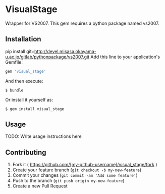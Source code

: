 # VisualStage

Wrapper for VS2007. This gem requires a python package named vs2007.

## Installation
pip install git+http://devel.misasa.okayama-u.ac.jp/gitlab/pythonpackage/vs2007.git
Add this line to your application's Gemfile:

```ruby
gem 'visual_stage'
```

And then execute:

    $ bundle

Or install it yourself as:

    $ gem install visual_stage

## Usage

TODO: Write usage instructions here

## Contributing

1. Fork it ( https://github.com/[my-github-username]/visual_stage/fork )
2. Create your feature branch (`git checkout -b my-new-feature`)
3. Commit your changes (`git commit -am 'Add some feature'`)
4. Push to the branch (`git push origin my-new-feature`)
5. Create a new Pull Request
